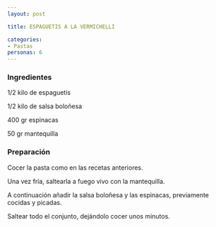 ```yaml
---
layout: post

title: ESPAGUETIS A LA VERMICHELLI

categories:
- Pastas
personas: 6 
---
```

<h3>Ingredientes</h3>
1/2 kilo de espaguetis

1/2 kilo de salsa boloñesa

400 gr espinacas

50 gr mantequilla

<h3>Preparación</h3>
Cocer la pasta como en las recetas anteriores.

Una vez fría, saltearla a fuego vivo con la mantequilla.

A continuación añadir la salsa boloñesa y las espinacas, previamente cocidas y picadas.

Saltear todo el conjunto, dejándolo cocer unos minutos.

